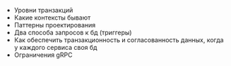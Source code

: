 - Уровни транзакций
- Какие контексты бывают
- Паттерны проектирования
- Два способа запросов к бд (триггеры)
- Как обеспечить транзакционность и согласованность данных, когда у каждого сервиса своя бд
- Ограничения gRPC